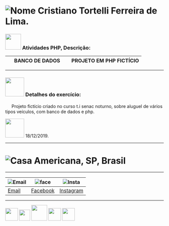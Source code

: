# ![Nome](http://learncodeonline.in/mascot.png) Cristiano Tortelli Ferreira de Lima.

### <img src="https://image.flaticon.com/icons/png/512/919/919830.png" width="50" height="50"> Atividades PHP, Descrição:
|<img src="https://www.webcoursesbangkok.com/wp-content/uploads/2015/04/Tick.png" width="16" height="16"> BANCO DE DADOS|<img src="https://www.webcoursesbangkok.com/wp-content/uploads/2015/04/Tick.png" width="16" height="16">  PROJETO EM PHP FICTÍCIO|
|------|---------|


---

### <img src="https://cdn0.iconfinder.com/data/icons/coding-files-icons-rounded/110/Coding-Html-512.png" width="60" height="60"> Detalhes do exercício:
<img src="https://images.vexels.com/media/users/3/157932/isolated/lists/951a617272553f49e75548e212ed947f-icone-de-marca-de-selecao-curvo.png" width="16" height="16"> Projeto fictício criado no curso t.i senac noturno, sobre aluguel de vários
 tipos veículos, com banco de dados e php.
 
 <img src="https://cdn.icon-icons.com/icons2/317/PNG/512/calendar-clock-icon_34472.png" width="60" height="60"> 18/12/2019.
 

---

# ![Casa](https://image4.owler.com/logo/town-of-hillsboro-beach_owler_20160227_142008_large.png) Americana, SP, Brasil
 
***
|![Email](http://freedownloadscenter.com/icons/png/32/1670/1670360.png)|![face](https://www.visiblelogic.com/blog/wp-content/uploads/2012/11/facebook_32.png)|![Insta](http://iradex.net/wp-content/uploads/2018/10/instagram-logo.png)|
|------|---------|----------|
|[Email](mailto:hoornettmonster@gmail.com)|[Facebook](https://www.facebook.com/tortellee)|[Instagram](https://www.instagram.com/cristiano.tortellii/)       

---

<img src="https://assets.ubuntu.com/v1/29985a98-ubuntu-logo32.png" width="40" height="40"> <img src="https://upload.wikimedia.org/wikipedia/commons/c/ca/LinkedIn_logo_initials.png" width="35" height="35"> <img src="https://cdn.icon-icons.com/icons2/844/PNG/512/HTML5_icon-icons.com_67090.png" width="50" height="50"> <img src="https://cdn1.iconfinder.com/data/icons/social-media-vol-1-1/24/_github-512.png" width="40" height="40"> <img src="https://upload.wikimedia.org/wikipedia/commons/d/dd/Microsoft_Office_2013_logo.svg" width="40" height="40">
